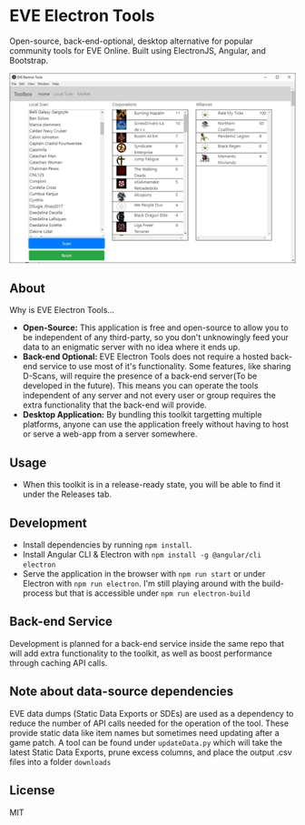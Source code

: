 # EVE Electron Tools

Open-source, back-end-optional, desktop alternative for popular community tools for EVE Online. Built using ElectronJS, Angular, and Bootstrap.


![](preview.jpg?raw=true)
## About
Why is EVE Electron Tools...
- **Open-Source:** This application is free and open-source to allow you to be independent of any third-party, so you don't unknowingly feed your data to an enigmatic server with no idea where it ends up.
- **Back-end Optional:** EVE Electron Tools does not require a hosted back-end service to use most of it's functionality. Some features, like sharing D-Scans, will require the presence of a back-end server(To be developed in the future). This means you can operate the tools independent of any server and not every user or group requires the extra functionality that the back-end will provide.
- **Desktop Application:** By bundling this toolkit targetting multiple platforms, anyone can use the application freely without having to host or serve a web-app from a server somewhere.
## Usage
- When this toolkit is in a release-ready state, you will be able to find it under the Releases tab.
## Development
- Install dependencies by running `npm install`.
- Install Angular CLI & Electron with `npm install -g @angular/cli electron`
- Serve the application in the browser with `npm run start` or under Electron with `npm run electron`. I'm still playing around with the build-process but that is accessible under `npm run electron-build`
## Back-end Service
Development is planned for a back-end service inside the same repo that will add extra functionality to the toolkit, as well as boost performance through caching API calls.
## Note about data-source dependencies
EVE data dumps (Static Data Exports or SDEs) are used as a dependency to reduce the number of API calls needed for the operation of the tool. These provide static data like item names but sometimes need updating after a game patch. A tool can be found under `updateData.py` which will take the latest Static Data Exports, prune excess columns, and place the output .csv files into a folder `downloads`

License
----
MIT
